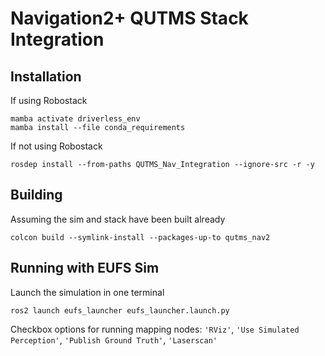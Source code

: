 # Navigation2+ QUTMS Stack Integration

## Installation

If using Robostack
```
mamba activate driverless_env
mamba install --file conda_requirements
```

If not using Robostack
```
rosdep install --from-paths QUTMS_Nav_Integration --ignore-src -r -y
```

## Building

Assuming the sim and stack have been built already
```
colcon build --symlink-install --packages-up-to qutms_nav2
```

## Running with EUFS Sim

Launch the simulation in one terminal
```
ros2 launch eufs_launcher eufs_launcher.launch.py
```
Checkbox options for running mapping nodes: `'RViz'`, `'Use Simulated Perception'`, `'Publish Ground Truth'`, `'Laserscan'`

